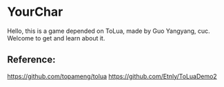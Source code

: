 # YourChar 
Hello, this is a game depended on ToLua, made by Guo Yangyang, cuc.
Welcome to get and learn about it.

## Reference:
https://github.com/topameng/tolua
https://github.com/Etnly/ToLuaDemo2
